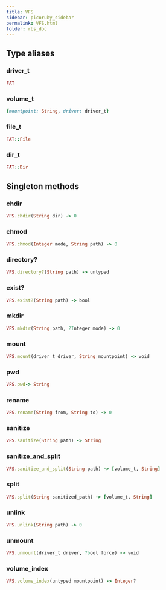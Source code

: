 ```yaml
---
title: VFS
sidebar: picoruby_sidebar
permalink: VFS.html
folder: rbs_doc
---
```

## Type aliases
### driver_t
```ruby
FAT
```
### volume_t
```ruby
{mountpoint: String, driver: driver_t}
```
### file_t
```ruby
FAT::File
```
### dir_t
```ruby
FAT::Dir
```
## Singleton methods
### chdir

```ruby
VFS.chdir(String dir) -> 0
```
### chmod

```ruby
VFS.chmod(Integer mode, String path) -> 0
```
### directory?

```ruby
VFS.directory?(String path) -> untyped
```
### exist?

```ruby
VFS.exist?(String path) -> bool
```
### mkdir

```ruby
VFS.mkdir(String path, ?Integer mode) -> 0
```
### mount

```ruby
VFS.mount(driver_t driver, String mountpoint) -> void
```
### pwd

```ruby
VFS.pwd-> String
```
### rename

```ruby
VFS.rename(String from, String to) -> 0
```
### sanitize

```ruby
VFS.sanitize(String path) -> String
```
### sanitize_and_split

```ruby
VFS.sanitize_and_split(String path) -> [volume_t, String]
```
### split

```ruby
VFS.split(String sanitized_path) -> [volume_t, String]
```
### unlink

```ruby
VFS.unlink(String path) -> 0
```
### unmount

```ruby
VFS.unmount(driver_t driver, ?bool force) -> void
```
### volume_index

```ruby
VFS.volume_index(untyped mountpoint) -> Integer?
```
